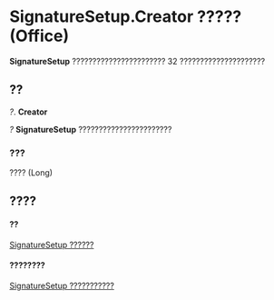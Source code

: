 
# SignatureSetup.Creator ????? (Office)

 **SignatureSetup** ??????????????????????? 32 ?????????????????????


## ??

 _?_. **Creator**

 _?_ **SignatureSetup** ???????????????????????


### ???

???? (Long)


## ????


#### ??


[SignatureSetup ??????](e76b87c9-3163-654c-ab52-559dfdf43c90.md)
#### ????????


[SignatureSetup ???????????](http://msdn.microsoft.com/library/30bec290-276c-6a64-ca46-dc9dd145e3dd%28Office.15%29.aspx)